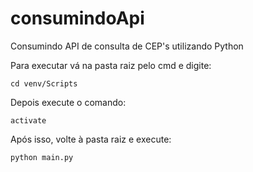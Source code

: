# consumindoApi

Consumindo API de consulta de CEP's utilizando Python

Para executar vá na pasta raiz pelo cmd e digite:

```
cd venv/Scripts
```
Depois execute o comando:
```
activate
```
Após isso, volte à pasta raiz e execute:

```
python main.py
```

